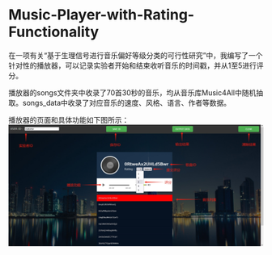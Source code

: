# Music-Player-with-Rating-Functionality
在一项有关“基于生理信号进行音乐偏好等级分类的可行性研究”中，我编写了一个针对性的播放器，可以记录实验者开始和结束收听音乐的时间戳，并从1至5进行评分。

播放器的songs文件夹中收录了70首30秒的音乐，均从音乐库Music4All中随机抽取。songs_data中收录了对应音乐的速度、风格、语言、作者等数据。

播放器的页面和具体功能如下图所示：
![image](https://github.com/motortor/Music-Player-with-Rating-Functionality/blob/main/screenshot.png)
